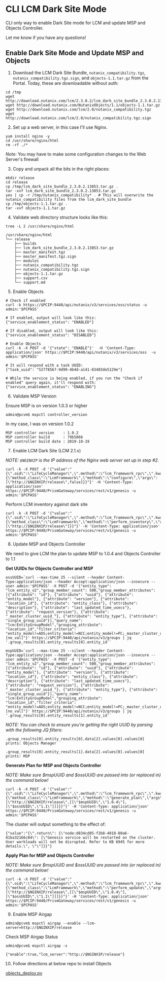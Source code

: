 # CLI LCM Dark Site Mode

CLI only way to enable Dark Site mode for LCM and update MSP and Objects Controller.

Let me know if you have any questions!

## Enable Dark Site Mode and Update MSP and Objects

1. Download the LCM Dark Site Bundle, `nutanix_compatibility.tgz`, `nutanix_compatibility.tgz.sign`, and `objects-1.1.tar.gz` from the Portal. Today, these are downloadable without auth:

```
cd /tmp
wget http://download.nutanix.com/lcm/2.3.0.2/lcm_dark_site_bundle_2.3.0.2.13853.tar.gz
wget http://download.nutanix.com/NutanixObjects/1.1/objects-1.1.tar.gz
wget http://download.nutanix.com/lcm/2.0/nutanix_compatibility.tgz
wget http://download.nutanix.com/lcm/2.0/nutanix_compatibility.tgz.sign
```

2. Set up a web server, in this case I'll use Nginx.

```
yum install nginx -y
cd /usr/share/nginx/html
rm -rf ./*
```

_Note:_ You may have to make some configuration changes to the Web Server's firewall

3. Copy and unpack all the bits in the right places:

```
mkdir release
cd release
cp /tmp/lcm_dark_site_bundle_2.3.0.2.13853.tar.gz .
tar -xvf lcm_dark_site_bundle_2.3.0.2.13853.tar.gz
yes | cp -r /tmp/nutanix_compatibility* . # This will overwrite the nutanix_compatibility files from the lcm_dark_site_bundle
cp /tmp/objects-1.1.tar.gz .
tar -xvf objects-1.1.tar.gz
```

4. Validate web directory structure looks like this:

`tree -L 2 /usr/share/nginx/html`

```
/usr/share/nginx/html
└── release
    ├── builds
    ├── lcm_dark_site_bundle_2.3.0.2.13853.tar.gz
    ├── master_manifest.tgz
    ├── master_manifest.tgz.sign
    ├── modules
    ├── nutanix_compatibility.tgz
    ├── nutanix_compatibility.tgz.sign
    ├── objects-1.1.tar.gz
    ├── support.csv
    └── support.md
```

5. Enable Objects

```
# Check if enabled
curl -k https://$PCIP:9440/api/nutanix/v3/services/oss/status -u admin:'$PCPASS'

# If enabled, output will look like this:
{"service_enablement_status": "ENABLED"}

# If disabled, output will look like this:
{"service_enablement_status": "DISABLED"}

# Enable Objects
curl -k -X POST -d '{"state": "ENABLE"}'  -H 'Content-Type: application/json' https://$PCIP:9440/api/nutanix/v3/services/oss  -u admin:'$PCPASS'

# It will respond with a task UUID:
{"task_uuid": "52778567-9d99-4b4d-a141-83403de5129e"}

# While the service is being enabled, if you run the "Check if enabled" query again, it'll respond with:
{"service_enablement_status": "ENABLING"}
```

6. Validate MSP Version

Ensure MSP is on version 1.0.3 or higher

```
admin@pcvm$ mspctl controller_version
```

In my case, I was on version 1.0.2

```
MSP controller version    : 1.0.2
MSP controller build      : 79b5866
MSP controller build date : 2019-10-19
```

7. Enable LCM Dark Site (LCM 2.1.x)

_NOTE: `$NGINXIP` is the IP address of the Nginx web server set up in step #2._

```
curl -k -X POST -d '{"value":"{\".oid\":\"LifeCycleManager\",\".method\":\"lcm_framework_rpc\",\".kwargs\":{\"method_class\":\"LcmFramework\",\"method\":\"configure\",\"args\":[\"http://$NGINXIP/release\",false]}}"}' -H 'Content-Type: application/json' https://$PCIP:9440/PrismGateway/services/rest/v1/genesis -u admin:'$PCPASS'
```

Perform LCM inventory against dark site

```
curl -k -X POST -d '{"value":"{\".oid\":\"LifeCycleManager\",\".method\":\"lcm_framework_rpc\",\".kwargs\":{\"method_class\":\"LcmFramework\",\"method\":\"perform_inventory\",\"args\":[\"http://$NGINXIP/release\"]}}"}' -H 'Content-Type: application/json' https://$PCIP:9440/PrismGateway/services/rest/v1/genesis -u admin:'$PCPASS'
```

8. Update MSP and Objects Controller

We need to give LCM the plan to update MSP to 1.0.4 and Objects Controller to 1.1

**Get UUIDs for Objects Controller and MSP**

```
ossUUID=`curl --max-time 25 --silent --header Content-Type:application/json --header Accept:application/json --insecure --user admin:'$PCPASS' -X POST -d '{"entity_type": "lcm_entity_v2","group_member_count": 500,"group_member_attributes": [{"attribute": "id"}, {"attribute": "uuid"}, {"attribute": "entity_model"}, {"attribute": "version"}, {"attribute": "location_id"}, {"attribute": "entity_class"}, {"attribute": "description"}, {"attribute": "last_updated_time_usecs"}, {"attribute": "request_version"}, {"attribute": "_master_cluster_uuid_"}, {"attribute": "entity_type"}, {"attribute": "single_group_uuid"}],"query_name": "lcm:EntityGroupModel","grouping_attribute": "location_id","filter_criteria": "entity_model!=AOS;entity_model!=NCC;entity_model!=PC;_master_cluster_uuid_==[no_val]"}' https://$PCIP:9440/api/nutanix/v3/groups | jq '.group_results[0].entity_results[0].entity_id'`

mspUUID=`curl --max-time 25 --silent --header Content-Type:application/json --header Accept:application/json --insecure --user admin:'$PCPASS' -X POST -d '{"entity_type": "lcm_entity_v2","group_member_count": 500,"group_member_attributes": [{"attribute": "id"}, {"attribute": "uuid"}, {"attribute": "entity_model"}, {"attribute": "version"}, {"attribute": "location_id"}, {"attribute": "entity_class"}, {"attribute": "description"}, {"attribute": "last_updated_time_usecs"}, {"attribute": "request_version"}, {"attribute": "_master_cluster_uuid_"}, {"attribute": "entity_type"}, {"attribute": "single_group_uuid"}],"query_name": "lcm:EntityGroupModel","grouping_attribute": "location_id","filter_criteria": "entity_model!=AOS;entity_model!=NCC;entity_model!=PC;_master_cluster_uuid_==[no_val]"}' https://$PCIP:9440/api/nutanix/v3/groups | jq '.group_results[0].entity_results[1].entity_id'`
```

_NOTE: You can check to ensure you're getting the right UUID by parsing with the following JQ filters:_

```
.group_results[0].entity_results[0].data[2].values[0].values[0]
prints: Objects Manager

.group_results[0].entity_results[1].data[2].values[0].values[0]
prints: MSP
```

**Generate Plan for MSP and Objects Controller**

_NOTE: Make sure $mspUUID and $ossUUID are passed into (or replaced in) the command below!_

```
curl -k -X POST -d '{"value":"{\".oid\":\"LifeCycleManager\",\".method\":\"lcm_framework_rpc\",\".kwargs\":{\"method_class\":\"LcmFramework\",\"method\":\"generate_plan\",\"args\":[\"http://$NGINXIP/release\",[[\"$mspUUID\",\"1.0.4\"],[\"$ossUUID\",\"1.1\"]]]}}"}' -H 'Content-Type: application/json' https://$PCIP:9440/PrismGateway/services/rest/v1/genesis -u admin:'$PCPASS'
```

The cluster will output something to the effect of:

```
{"value":"{\".return\": {\"node:d834cd05-f2b8-4018-80a6-81ba32166c84\": [\"Genesis service will be restarted on the cluster. User workloads will not be disrupted. Refer to KB 6945 for more details.\", \"\"]}}"}
```

**Apply Plan for MSP and Objects Controller**

_NOTE: Make sure $mspUUID and $ossUUID are passed into (or replaced in) the command below!_

```
curl -k -X POST -d '{"value":"{\".oid\":\"LifeCycleManager\",\".method\":\"lcm_framework_rpc\",\".kwargs\":{\"method_class\":\"LcmFramework\",\"method\":\"perform_update\",\"args\":[\"http://$NGINXIP/release\",[[\"$mspUUID\",\"1.0.4\"],[\"$ossUUID\",\"1.1\"]]]}}"}' -H 'Content-Type: application/json' https://$PCIP:9440/PrismGateway/services/rest/v1/genesis -u admin:'$PCPASS'
```

9. Enable MSP Airgap

```
admin@pcvm$ mspctl airgap --enable --lcm-server=http://$NGINXIP/release
```

Check MSP Airgap Status

```
admin@pcvm$ mspctl airgap -s

{"enable":true,"lcm_server":"http://$NGINXIP/release"}
```

10. Follow directions at below repo to install Objects

[objects_deploy.py](https://github.com/lauramariel/scripts/blob/master/ONCE/objects_deploy.py)
